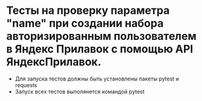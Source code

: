 ﻿# Тесты на проверку параметра "name" при создании набора авторизированным пользователем в Яндекс Прилавок с помощью API ЯндексПрилавок.
- Для запуска тестов должны быть установлены пакеты pytest и requests
- Запуск всех тестов выполянется командой pytest